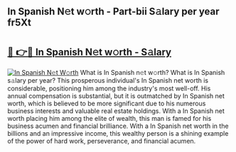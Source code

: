 ## In Spanish N𝚎t w𝚘rth - Part-bii S𝚊lary per year fr5Xt

# <h2><a href="http://gc44oh.nevu.top/?p=In+Spanish">🔗 👉🔴 In Spanish N𝚎t w𝚘rth - S𝚊lary</a></h2>

[![In Spanish N𝚎t W𝚘rth](https://i.imgur.com/Oavwk0R.jpeg)](http://gc44oh.nevu.top/?p=In+Spanish)
What is In Spanish n𝚎t w𝚘rth? What is In Spanish s𝚊lary per year?
This prosperous individual's In Spanish net worth is considerable, positioning him among the industry's most well-off. His annual compensation is substantial, but it is outmatched by In Spanish net worth, which is believed to be more significant due to his numerous business interests and valuable real estate holdings. With a In Spanish net worth placing him among the elite of wealth, this man is famed for his business acumen and financial brilliance. With a In Spanish net worth in the billions and an impressive income, this wealthy person is a shining example of the power of hard work, perseverance, and financial acumen.
